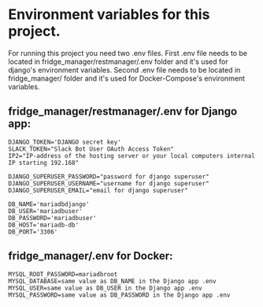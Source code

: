 # Environment variables for this project.

For running this project you need two .env files.
First .env file needs to be located in fridge_manager/restmanager/.env folder and it's used for django's environment variables.
Second .env file needs to be located in fridge_manager/ folder and it's used for Docker-Compose's environment variables.

## fridge_manager/restmanager/.env for Django app:
    
    DJANGO_TOKEN='DJANGO secret key' 
    SLACK_TOKEN="Slack Bot User OAuth Access Token"
    IP2="IP-address of the hosting server or your local computers internal IP starting 192.168"

    DJANGO_SUPERUSER_PASSWORD="password for django superuser"
    DJANGO_SUPERUSER_USERNAME="username for django superuser"
    DJANGO_SUPERUSER_EMAIL="email for django superuser"

    DB_NAME='mariadbdjango'
    DB_USER='mariadbuser'
    DB_PASSWORD='mariadbuser'
    DB_HOST='mariadb-db'
    DB_PORT='3306'


## fridge_manager/.env for Docker:

    MYSQL_ROOT_PASSWORD=mariadbroot
    MYSQL_DATABASE=same value as DB_NAME in the Django app .env
    MYSQL_USER=same value as DB_USER in the Django app .env
    MYSQL_PASSWORD=same value as DB_PASSWORD in the Django app .env
